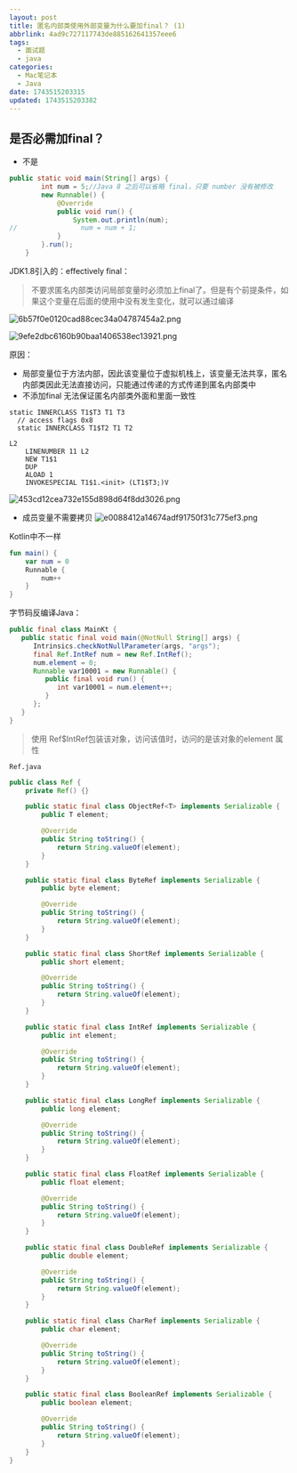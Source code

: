 ```yaml
---
layout: post
title: 匿名内部类使用外部变量为什么要加final？ (1)
abbrlink: 4ad9c727117743de885162641357eee6
tags:
  - 面试题
  - java
categories:
  - Mac笔记本
  - Java
date: 1743515203315
updated: 1743515203382
---
```


## 是否必需加final？

- 不是

```java
public static void main(String[] args) {
        int num = 5;//Java 8 之后可以省略 final，只要 number 没有被修改
        new Runnable() {
            @Override
            public void run() {
                System.out.println(num);
//                num = num + 1;
            }
        }.run();
    }
```

JDK1.8引入的：effectively final：

> 不要求匿名内部类访问局部变量时必须加上final了。但是有个前提条件，如果这个变量在后面的使用中没有发生变化，就可以通过编译

![6b57f0e0120cad88cec34a04787454a2.png](/resources/a82ab5f37f9b4083b2e9cbe9c70fa068.png)

![9efe2dbc6160b90baa1406538ec13921.png](/resources/3c1543858c5f4ca5b44e728f52993a33.png)

原因：

- 局部变量位于方法内部，因此该变量位于虚拟机栈上，该变量无法共享，匿名内部类因此无法直接访问，只能通过传递的方式传递到匿名内部类中
- 不添加final 无法保证匿名内部类外面和里面一致性

```
static INNERCLASS T1$T3 T1 T3
  // access flags 0x8
  static INNERCLASS T1$T2 T1 T2
  
L2
    LINENUMBER 11 L2
    NEW T1$1
    DUP
    ALOAD 1
    INVOKESPECIAL T1$1.<init> (LT1$T3;)V
```

![453cd12cea732e155d898d64f8dd3026.png](/resources/79a70ede65f54625a135b76c97d79257.png)

- 成员变量不需要拷贝
  ![e0088412a14674adf91750f31c775ef3.png](/resources/3e7b646ff68942868818f295a8c50ba1.png)

Kotlin中不一样

```kotlin
fun main() {
    var num = 0
    Runnable {
        num++
    }
}
```

字节码反编译Java：

```java
public final class MainKt {
   public static final void main(@NotNull String[] args) {
      Intrinsics.checkNotNullParameter(args, "args");
      final Ref.IntRef num = new Ref.IntRef();
      num.element = 0;
      Runnable var10001 = new Runnable() {
         public final void run() {
            int var10001 = num.element++;
         }
      };
   }
}
```

> 使用 Ref\$IntRef包装该对象，访问该值时，访问的是该对象的element 属性

`Ref.java`

```java
public class Ref {
    private Ref() {}

    public static final class ObjectRef<T> implements Serializable {
        public T element;

        @Override
        public String toString() {
            return String.valueOf(element);
        }
    }

    public static final class ByteRef implements Serializable {
        public byte element;

        @Override
        public String toString() {
            return String.valueOf(element);
        }
    }

    public static final class ShortRef implements Serializable {
        public short element;

        @Override
        public String toString() {
            return String.valueOf(element);
        }
    }

    public static final class IntRef implements Serializable {
        public int element;

        @Override
        public String toString() {
            return String.valueOf(element);
        }
    }

    public static final class LongRef implements Serializable {
        public long element;

        @Override
        public String toString() {
            return String.valueOf(element);
        }
    }

    public static final class FloatRef implements Serializable {
        public float element;

        @Override
        public String toString() {
            return String.valueOf(element);
        }
    }

    public static final class DoubleRef implements Serializable {
        public double element;

        @Override
        public String toString() {
            return String.valueOf(element);
        }
    }

    public static final class CharRef implements Serializable {
        public char element;

        @Override
        public String toString() {
            return String.valueOf(element);
        }
    }

    public static final class BooleanRef implements Serializable {
        public boolean element;

        @Override
        public String toString() {
            return String.valueOf(element);
        }
    }
}
```
